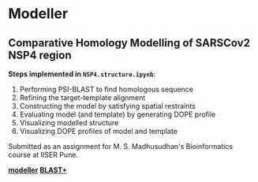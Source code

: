# Modeller
## Comparative Homology Modelling of SARSCov2 NSP4 region

**Steps implemented in `NSP4.structure.ipynb`**:
1. Performing PSI-BLAST to find homologous sequence
2. Refining the target-template alignment
3. Constructing the model by satisfying spatial restraints
4. Evaluating model (and template) by generating DOPE profile
5. Visualizing modelled structure
6. Visualizing DOPE profiles of model and template

Submitted as an assignment for M. S. Madhusudhan's Bioinformatics course at IISER Pune.

[**modeller**](https://salilab.org/modeller/)
[**BLAST+**](https://blast.ncbi.nlm.nih.gov/Blast.cgi?PAGE_TYPE=BlastDocs&DOC_TYPE=Download)
